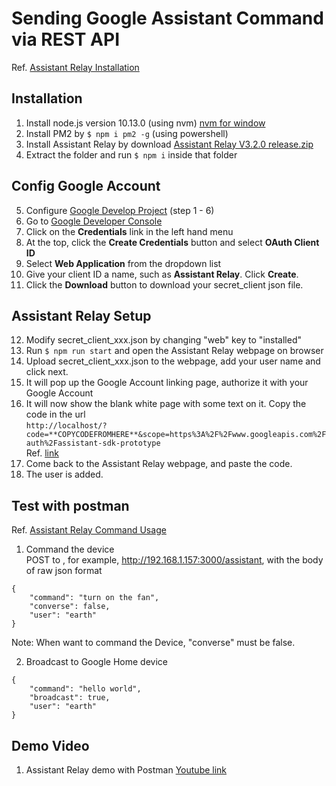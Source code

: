 # Sending Google Assistant Command via REST API

Ref. [Assistant Relay Installation](https://assistantrelay.com/docs/getting-started/installation)

## Installation
1. Install node.js version 10.13.0 (using nvm)
[nvm for window](https://github.com/coreybutler/nvm-windows)
2. Install PM2 by `$ npm i pm2 -g`  (using powershell)
3. Install Assistant Relay by download [Assistant Relay V3.2.0 release.zip](https://github.com/greghesp/assistant-relay/releases/download/v3.2.0/release.zip)
4. Extract the folder and run `$ npm i` inside that folder <br>


## Config Google Account
5. Configure [Google Develop Project](https://developers.google.com/assistant/sdk/guides/service/python/embed/config-dev-project-and-account) (step 1 - 6)
6. Go to [Google Developer Console](https://console.developers.google.com/)
7. Click on the **Credentials** link in the left hand menu
8. At the top, click the **Create Credentials** button and select **OAuth Client ID**
9. Select **Web Application** from the dropdown list
10. Give your client ID a name, such as **Assistant Relay**. Click **Create**.
11. Click the **Download** button to download your secret_client json file.

## Assistant Relay Setup
12. Modify secret_client_xxx.json by changing "web" key to "installed"
13. Run `$ npm run start` and open the Assistant Relay webpage on browser
14. Upload secret_client_xxx.json to the webpage, add your user name and click next.
15. It will pop up the Google Account linking page, authorize it with your Google Account
16. It will now show the blank white page with some text on it. Copy the code in the url <br>
`http://localhost/?code=**COPYCODEFROMHERE**&scope=https%3A%2F%2Fwww.googleapis.com%2Fauth%2Fassistant-sdk-prototype` <br>
Ref. [link](https://github.com/greghesp/assistant-relay/issues/266#issuecomment-1065940698)
17. Come back to the Assistant Relay webpage, and paste the code.
18. The user is added.

## Test with postman
Ref. [Assistant Relay Command Usage](https://assistantrelay.com/docs/commands/broadcast)
1. Command the device <br>
POST to , for example, http://192.168.1.157:3000/assistant, with the body of raw json format <br>
```
{
    "command": "turn on the fan",
    "converse": false,
    "user": "earth"
}
```
Note: When want to command the Device, "converse" must be false. <br>

2. Broadcast to Google Home device
```
{
    "command": "hello world",
    "broadcast": true,
    "user": "earth"
}
```

## Demo Video

1. Assistant Relay demo with Postman [Youtube link](https://youtu.be/vxcaF7yoIzQ)

